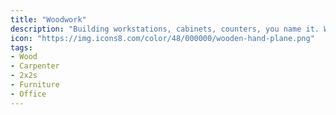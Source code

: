 ```yaml
---
title: "Woodwork"
description: "Building workstations, cabinets, counters, you name it. We can provide all kinds of carpentry."
icon: "https://img.icons8.com/color/48/000000/wooden-hand-plane.png"
tags:
- Wood
- Carpenter
- 2x2s
- Furniture
- Office
---
```


